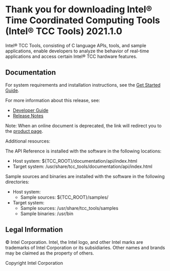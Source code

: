 # Thank you for downloading Intel® Time Coordinated Computing Tools (Intel® TCC Tools) 2021.1.0

Intel® TCC Tools, consisting of C language APIs, tools, and
sample applications, enable developers to analyze
the behavior of real-time applications and access
certain Intel® TCC hardware features.

## Documentation

For system requirements and installation instructions, 
see the [Get Started Guide](https://software.intel.com/content/www/us/en/secure/develop/documentation/get-started-with-intel-time-coordinated-computing-tools-2021-1/top.html).

For more information about this release, see:
* [Developer Guide](https://software.intel.com/content/www/us/en/secure/develop/documentation/intel-time-coordinated-computing-tools-developer-guide-2021-1/top.html)
* [Release Notes](https://software.intel.com/content/www/us/en/secure/develop/documentation/intel-time-coordinated-computing-tools-release-notes-2021-1-0/top.html)

Note: When an online document is deprecated, the link will redirect you to the
[product page](https://software.intel.com/content/www/us/en/secure/develop/time-coordinated-computing-tools.html). 

Additional resources:

The API Reference is installed with the software in the following locations:
* Host system: ${TCC_ROOT}/documentation/api/index.html
* Target system: /usr/share/tcc_tools/documentation/api/index.html

Sample sources and binaries are installed with the software in the following directories:
* Host system:
  * Sample sources: ${TCC_ROOT}/samples/
* Target system:
  * Sample sources: /usr/share/tcc_tools/samples
  * Sample binaries: /usr/bin

## Legal Information

© Intel Corporation​. Intel, the Intel logo, and other Intel marks are trademarks of Intel Corporation or its subsidiaries. Other names and brands may be claimed as the property of others.

Copyright Intel Corporation
